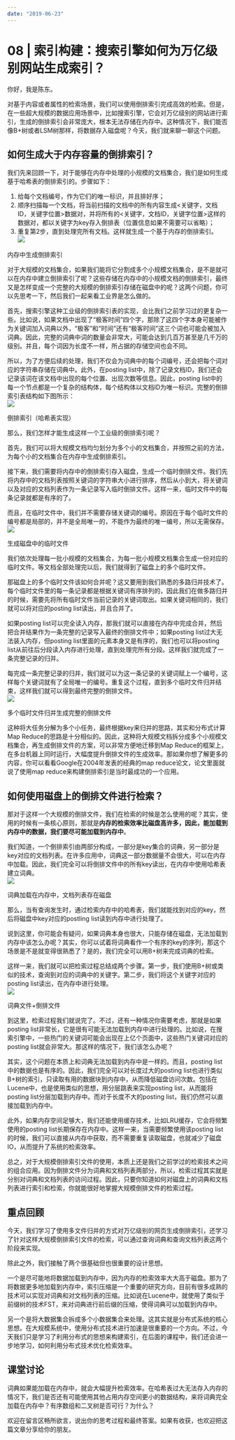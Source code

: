 ```yaml
---
date: "2019-06-23"
---  
```

      
# 08 | 索引构建：搜索引擎如何为万亿级别网站生成索引？
你好，我是陈东。

对基于内容或者属性的检索场景，我们可以使用倒排索引完成高效的检索。但是，在一些超大规模的数据应用场景中，比如搜索引擎，它会对万亿级别的网站进行索引，生成的倒排索引会非常庞大，根本无法存储在内存中。这种情况下，我们能否像B+树或者LSM树那样，将数据存入磁盘呢？今天，我们就来聊一聊这个问题。

## 如何生成大于内存容量的倒排索引？

我们先来回顾一下，对于能够在内存中处理的小规模的文档集合，我们是如何生成基于哈希表的倒排索引的。步骤如下：

1.  给每个文档编号，作为它们的唯一标识，并且排好序；
2.  顺序扫描每一个文档，将当前扫描的文档中的所有内容生成\<关键字，文档ID，关键字位置>数据对，并将所有的\<关键字，文档ID，关键字位置>这样的数据对，都以关键字为key存入倒排表（位置信息如果不需要可以省略）；
3.  重复第2步，直到处理完所有文档。这样就生成一个基于内存的倒排索引。  
    ![](./httpsstatic001geekbangorgresourceimage2c0d2ccc78df6ebbd4d716318d5113fa090d.jpg)

内存中生成倒排索引

对于大规模的文档集合，如果我们能将它分割成多个小规模文档集合，是不是就可以在内存中建立倒排索引了呢？这些存储在内存中的小规模文档的倒排索引，最终又是怎样变成一个完整的大规模的倒排索引存储在磁盘中的呢？这两个问题，你可以先思考一下，然后我们一起来看工业界是怎么做的。

<!-- [[[read_end]]] -->

首先，搜索引擎这种工业级的倒排索引表的实现，会比我们之前学习过的更复杂一些。比如说，如果文档中出现了“极客时间”四个字，那除了这四个字本身可能被作为关键词加入词典以外，“极客”和“时间”还有“极客时间”这三个词也可能会被加入词典。因此，完整的词典中词的数量会非常大，可能会达到几百万甚至是几千万的级别。并且，每个词因为长度不一样，所占据的存储空间也会不同。

所以，为了方便后续的处理，我们不仅会为词典中的每个词编号，还会把每个词对应的字符串存储在词典中。此外，在posting list中，除了记录文档ID，我们还会记录该词在该文档中出现的每个位置、出现次数等信息。因此，posting list中的每一个节点都是一个复杂的结构体，每个结构体以文档ID为唯一标识。完整的倒排索引表结构如下图所示：  
![](./httpsstatic001geekbangorgresourceimagec66ec6039f816ba83e0845a87129b128106e.jpg)

倒排索引（哈希表实现）

那么，我们怎样才能生成这样一个工业级的倒排索引呢？

首先，我们可以将大规模文档均匀划分为多个小的文档集合，并按照之前的方法，为每个小的文档集合在内存中生成倒排索引。

接下来，我们需要将内存中的倒排索引存入磁盘，生成一个临时倒排文件。我们先将内存中的文档列表按照关键词的字符串大小进行排序，然后从小到大，将关键词以及对应的文档列表作为一条记录写入临时倒排文件。这样一来，临时文件中的每条记录就都是有序的了。

而且，在临时文件中，我们并不需要存储关键词的编号。原因在于每个临时文件的编号都是局部的，并不是全局唯一的，不能作为最终的唯一编号，所以无需保存。  
![](./httpsstatic001geekbangorgresourceimage8306833a6a1aa057ff3c91bf24a14deb1d06.jpg)

生成磁盘中的临时文件

我们依次处理每一批小规模的文档集合，为每一批小规模文档集合生成一份对应的临时文件。等文档全部处理完以后，我们就得到了磁盘上的多个临时文件。

那磁盘上的多个临时文件该如何合并呢？这又要用到我们熟悉的多路归并技术了。每个临时文件里的每一条记录都是根据关键词有序排列的，因此我们在做多路归并的时候，需要先将所有临时文件当前记录的关键词取出。如果关键词相同的，我们就可以将对应的posting list读出，并且合并了。

如果posting list可以完全读入内存，那我们就可以直接在内存中完成合并，然后把合并结果作为一条完整的记录写入最终的倒排文件中；如果posting list过大无法装入内存，但posting list里面的元素本身又是有序的，我们也可以将posting list从前往后分段读入内存进行处理，直到处理完所有分段。这样我们就完成了一条完整记录的归并。

每完成一条完整记录的归并，我们就可以为这一条记录的关键词赋上一个编号，这样每个关键词就有了全局唯一的编号。重复这个过程，直到多个临时文件归并结束，这样我们就可以得到最终完整的倒排文件。  
![](./httpsstatic001geekbangorgresourceimage00f100f9769908311fc598a3abc49fb71bf1.jpg)

多个临时文件归并生成完整的倒排文件

这种将大任务分解为多个小任务，最终根据key来归并的思路，其实和分布式计算Map Reduce的思路是十分相似的。因此，这种将大规模文档拆分成多个小规模文档集合，再生成倒排文件的方案，可以非常方便地迁移到Map Reduce的框架上，在多台机器上同时运行，大幅度提升倒排文件的生成效率。那如果你想了解更多的内容，你可以看看Google在2004年发表的经典的map reduce论文，论文里面就说了使用map reduce来构建倒排索引是当时最成功的一个应用。

## 如何使用磁盘上的倒排文件进行检索？

那对于这样一个大规模的倒排文件，我们在检索的时候是怎么使用的呢？其实，使用的时候有一条核心原则，那就是**内存的检索效率比磁盘高许多，因此，能加载到内存中的数据，我们要尽可能加载到内存中**。

我们知道，一个倒排索引由两部分构成，一部分是key集合的词典，另一部分是key对应的文档列表。在许多应用中，词典这一部分数据量不会很大，可以在内存中加载。因此，我们完全可以将倒排文件中的所有key读出，在内存中使用哈希表建立词典。  
![](./httpsstatic001geekbangorgresourceimage947594c7d76248febf1dda83b03b20493d75.jpg)

词典加载在内存中，文档列表存在磁盘

那么，当有查询发生时，通过检索内存中的哈希表，我们就能找到对应的key，然后将磁盘中key对应的postling list读到内存中进行处理了。

说到这里，你可能会有疑问，如果词典本身也很大，只能存储在磁盘，无法加载到内存中该怎么办呢？其实，你可以试着将词典看作一个有序的key的序列，那这个场景是不是就变得很熟悉了？是的，我们完全可以用B+树来完成词典的检索。

这样一来，我们就可以把检索过程总结成两个步骤。第一步，我们使用B+树或类似的技术，查询到对应的词典中的关键字。第二步，我们将这个关键字对应的posting list读出，在内存中进行处理。  
![](./httpsstatic001geekbangorgresourceimageb3adb38d7575d90ac7b56e1c3c828bd5cfad.jpg)

词典文件+倒排文件

到这里，检索过程我们就说完了。不过，还有一种情况你需要考虑，那就是如果posting list非常长，它是很有可能无法加载到内存中进行处理的。比如说，在搜索引擎中，一些热门的关键词可能会出现在上亿个页面中，这些热门关键词对应的posting list就会非常大。那这样的情况下，我们该怎么办呢？

其实，这个问题在本质上和词典无法加载到内存中是一样的。而且，posting list中的数据也是有序的。因此，我们完全可以对长度过大的posting list也进行类似B+树的索引，只读取有用的数据块到内存中，从而降低磁盘访问次数。包括在Lucene中，也是使用类似的思想，用分层跳表来实现posting list，从而能将posting list分层加载到内存中。而对于长度不大的posting list，我们仍然可以直接加载到内存中。

此外，如果内存空间足够大，我们还能使用缓存技术，比如LRU缓存，它会将频繁使用的posting list长期保存在内存中。这样一来，当需要频繁使用该posting list的时候，我们可以直接从内存中获取，而不需要重复读取磁盘，也就减少了磁盘IO，从而提升了系统的检索效率。

总之，对于大规模倒排索引文件的使用，本质上还是我们之前学过的检索技术之间的组合应用。因为倒排文件分为词典和文档列表两部分，所以，检索过程其实就是分别对词典和文档列表的访问过程。因此，只要你知道如何对磁盘上的词典和文档列表进行索引和检索，你就能很好地掌握大规模倒排文件的检索过程。

## 重点回顾

今天，我们学习了使用多文件归并的方式对万亿级别的网页生成倒排索引，还学习了针对这样大规模倒排索引文件的检索，可以通过查询词典和查询文档列表这两个阶段来实现。

除此之外，我们接触了两个很基础但也很重要的设计思想。

一个是尽可能地将数据加载到内存中，因为内存的检索效率大大高于磁盘。那为了将数据更多地加载到内存中，索引压缩是一个重要的研究方向，目前有很多成熟的技术可以实现对词典和对文档列表的压缩。比如说在Lucene中，就使用了类似于前缀树的技术FST，来对词典进行前后缀的压缩，使得词典可以加载到内存中。

另一个是将大数据集合拆成多个小数据集合来处理。这其实就是分布式系统的核心思想。在大规模系统中，使用分布式技术进行加速是很重要的一个方向。不过，今天我们只是学习了利用分布式的思想来构建索引，在后面的课程中，我们还会进一步地学习，如何利用分布式技术优化检索效率。

## 课堂讨论

词典如果能加载在内存中，就会大幅提升检索效率。在哈希表过大无法存入内存的情况下，我们是否还有可能使用其他占用内存空间更小的数据结构，来将词典完全加载在内存中？有序数组和二叉树是否可行？为什么？

欢迎在留言区畅所欲言，说出你的思考过程和最终答案。如果有收获，也欢迎把这篇文章分享给你的朋友。